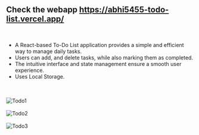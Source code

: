 ## Check the webapp https://abhi5455-todo-list.vercel.app/
<br>

* A React-based To-Do List application provides a simple and efficient way to manage daily tasks.
* Users can add, and delete tasks, while also marking them as completed.
* The intuitive interface and state management ensure a smooth user experience.
* Uses Local Storage.

<br><br>
![Todo1](https://github.com/user-attachments/assets/a3d27327-cb0d-4175-af32-c5b314697134)<br><br>
![Todo2](https://github.com/user-attachments/assets/80075d94-d56b-4e24-ac8a-b6dba5ddbba3)<br><br>
![Todo3](https://github.com/user-attachments/assets/d9a6fd2e-d781-45bf-a9b3-65540e1b4f8d)<br><br>
